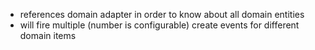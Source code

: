 - references domain adapter in order to know about all domain entities
- will fire multiple (number is configurable) create events for different domain items